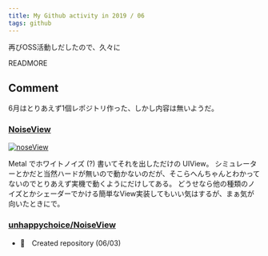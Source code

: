 ```yaml
---
title: My Github activity in 2019 / 06
tags: github
---
```


再びOSS活動しだしたので、久々に

READMORE

## Comment

6月はとりあえず1個レポジトリ作った、しかし内容は無いようだ。

### [NoiseView](https://github.com/unhappychoice/NoiseView)

[<img class="square" src="/images/2019-07-01-github-activity/noise.gif" alt="noseView"/>](/images/2019-07-01-github-activity/noise.gif)

Metal でホワイトノイズ (?) 書いてそれを出しただけの UIView。
シミュレーターとかだと当然ハードが無いので動かないのだが、そこらへんちゃんとわかってないのでとりあえず実機で動くようにだけしてある。
どうせなら他の種類のノイズとかシェーダーでかける簡単なView実装してもいい気はするが、まぁ気が向いたときにで。
 
### [unhappychoice/NoiseView](https://github.com/unhappychoice/NoiseView)

- 🎉　Created repository (06/03)

